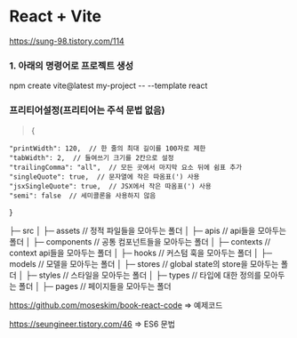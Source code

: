 # React + Vite

https://sung-98.tistory.com/114

### 1. 아래의 명령어로 프로젝트 생성

npm create vite@latest my-project -- --template react

### 프리티어설정(프리티어는 주석 문법 없음)

> {

    "printWidth": 120,  // 한 줄의 최대 길이를 100자로 제한
    "tabWidth": 2,  // 들여쓰기 크기를 2칸으로 설정
    "trailingComma": "all",  // 모든 곳에서 마지막 요소 뒤에 쉼표 추가
    "singleQuote": true,  // 문자열에 작은 따옴표(') 사용
    "jsxSingleQuote": true,  // JSX에서 작은 따옴표(') 사용
    "semi": false  // 세미콜론을 사용하지 않음

}

├─ src
│ ├─ assets // 정적 파일들을 모아두는 폴더
│ ├─ apis // api들을 모아두는 폴더
│ ├─ components // 공통 컴포넌트들을 모아두는 폴더
│ ├─ contexts // context api들을 모아두는 폴더
│ ├─ hooks // 커스텀 훅을 모아두는 폴더
│ ├─ models // 모델을 모아두는 폴더
│ ├─ stores // global state의 store을 모아두는 폴더
│ ├─ styles // 스타일을 모아두는 폴더
│ ├─ types // 타입에 대한 정의를 모아두는 폴더
│ ├─ pages // 페이지들을 모아두는 폴더


https://github.com/moseskim/book-react-code => 예제코드


https://seungineer.tistory.com/46  => ES6 문법